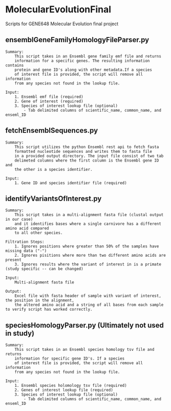 # MolecularEvolutionFinal
 Scripts for GENE648 Molecular Evolution final project
 
 ## ensemblGeneFamilyHomologyFileParser.py
    Summary:
        This script takes in an Ensembl gene family emf file and returns
        information for a specific genes. The resulting information contains
        protein and gene ID's along with other metadata.If a species
        of interest file is provided, the script will remove all information
        from any species not found in the lookup file.
    
    Input:
        1. Ensembl emf file (required)
        2. Gene of interest (required)
        3. Species of interest lookup file (optional) 
            - Tab delimited columns of scientific_name, common_name, and enseml_ID

 ## fetchEnsemblSequences.py
    Summary:
        This script utilizes the python Ensembl rest api to fetch fasta 
        formatted nucleotide sequences and writes them to fasta file 
        in a provided output directory. The input file consist of two tab 
        delimeted columns where the first column is the Ensembl gene ID and 
        the other is a species identifier. 

    Input:
        1. Gene ID and species identifier file (required)

 ## identifyVariantsOfInterest.py
    Summary:
        This script takes in a multi-alignment fasta file (clustal output in our case)
        and it identifies bases where a single carnivore has a different amino acid compared
        to all other species.
    
    Filtration Steps:
        1. Ignores positions where greater than 50% of the samples have missing data ("-")
        2. Ignores pisitions where more than two different amino acids are present
        3. Ignores results where the variant of interest in is a primate (study specific -- can be changed)
    
    Input:
        Multi-alignment fasta file
    
    Output:
        Excel file with fasta header of sample with variant of interest, the position in the alignment, 
        the altered amino acid and a string of all bases from each sample to verify script has worked correctly.  

 ## speciesHomologyParser.py (Ultimately not used in study)
    Summary:
        This script takes in an Ensembl species homology tsv file and returns
        information for specific gene ID's. If a species
        of interest file is provided, the script will remove all information
        from any species not found in the lookup file.

    Input:
        1. Ensembl species holomology tsv file (required)
        2. Genes of interest lookup file (required)
        3. Species of interest lookup file (optional) 
            - Tab delimited columns of scientific_name, common_name, and enseml_ID
